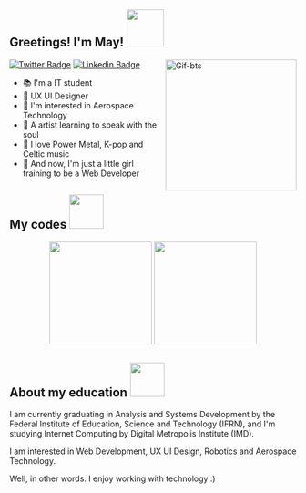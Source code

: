 ## Greetings! I'm May! <img src="https://c.tenor.com/f8q9othoSpgAAAAi/peach-cat.gif" width="65"> 
[![Twitter Badge](https://img.shields.io/badge/-@Perpetua_Tech-1ca0f1?style=flat-&labelColor=1ca0f1&logo=twitter&logoColor=white&link=https://twitter.com/PranjalBhard)](https://twitter.com/perpetua_tech) 
[![Linkedin Badge](https://img.shields.io/badge/-mayraperpetua-blue?style=flat-&logo=Linkedin&logoColor=white&link=)](https://www.linkedin.com/in/mayra-perpetua/)
<img align="right" alt="Gif-bts" height="230" width="230" src="https://c.tenor.com/t6293JzhO8sAAAAd/superiorlibra-typing.gif">

- 📚 I'm a IT student
- 💜 UX UI Designer
- 🚀 I'm interested in Aerospace Technology 
- 🎨 A artist learning to speak with the soul  
- 🤘 I love Power Metal, K-pop and Celtic music 
- 🦋 And now, I'm just a little girl training to be a Web Developer

## My codes <img src="https://c.tenor.com/apGSV-Mt_bgAAAAi/tkthao219-bubududu.gif" width="60">

<div align="center">
<img height="180em" src="https://github-readme-stats.vercel.app/api?username=mayraperpetua&show_icons=true&all_commits=true&count_private=true&theme=material-palenight"/> <img height="180em" src="https://github-readme-stats.vercel.app/api/top-langs/?username=mayraperpetua&layout=compact&langs_count=7&theme=material-palenight"/>
</div>

## About my education <img src="https://c.tenor.com/5x-c2BNJq9QAAAAi/love-ily.gif" width="60">

<p>I am currently graduating in Analysis and Systems Development by the Federal Institute of Education, Science and Technology (IFRN), and  I'm studying Internet Computing by Digital Metropolis Institute (IMD). </p>
<p>I am interested in Web Development, UX UI Design, Robotics and Aerospace Technology.</p>
<p>Well, in other words: I enjoy working with technology :)</p>


